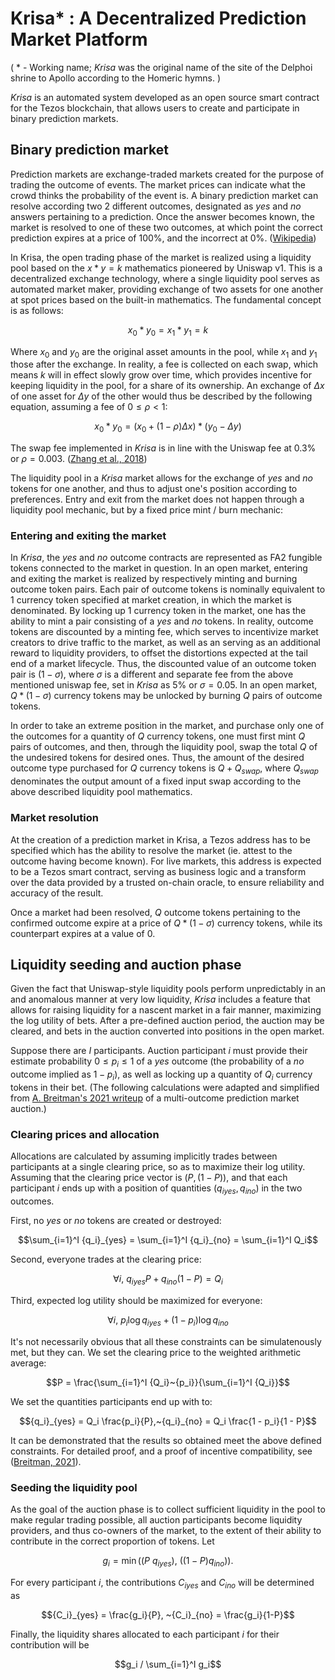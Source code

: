 # Krisa* : A Decentralized Prediction Market Platform

( * - Working name; *Krisa* was the original name of the site of the Delphoi shrine to Apollo according to the Homeric hymns. )

*Krisa* is an automated system developed as an open source smart contract for the Tezos blockchain, that allows users to create and participate in binary prediction markets.

## Binary prediction market

Prediction markets are exchange-traded markets created for the purpose of trading the outcome of events. The market prices can indicate what the crowd thinks the probability of the event is. A binary prediction market can resolve according two $2$ different outcomes, designated as $yes$ and $no$ answers pertaining to a prediction. Once the answer becomes known, the market is resolved to one of these two outcomes, at which point the correct prediction expires at a price of $100\%$, and the incorrect at $0\%$. ([Wikipedia](https://en.wikipedia.org/wiki/Prediction_market))

In Krisa, the open trading phase of the market is realized using a liquidity pool based on the $x * y = k$ mathematics pioneered by Uniswap v1. This is a decentralized exchange technology, where a single liquidity pool serves as automated market maker, providing exchange of two assets for one another at spot prices based on the built-in mathematics. The fundamental concept is as follows:

$$x_0 * y_0 = x_1 * y_1 = k$$

Where $x_0$ and $y_0$ are the original asset amounts in the pool, while $x_1$ and $y_1$ those after the exchange. In reality, a fee is collected on each swap, which means $k$ will in effect slowly grow over time, which provides incentive for keeping liquidity in the pool, for a share of its ownership. An exchange of $\Delta x$ of one asset for $\Delta y$ of the other would thus be described by the following equation, assuming a fee of $0 \leq \rho \lt 1$:

$$x_0 * y_0 = (x_0 + (1-\rho)\Delta x) * (y_0 - \Delta y) $$

The swap fee implemented in *Krisa* is in line with the Uniswap fee at $0.3\%$ or $\rho = 0.003$. ([Zhang et al., 2018](https://github.com/runtimeverification/verified-smart-contracts/blob/uniswap/uniswap/x-y-k.pdf))

The liquidity pool in a *Krisa* market allows for the exchange of $yes$ and $no$ tokens for one another, and thus to adjust one's position according to preferences. Entry and exit from the market does not happen through a liquidity pool mechanic, but by a fixed price mint / burn mechanic:

### Entering and exiting the market

In *Krisa*, the $yes$ and $no$ outcome contracts are represented as FA2 fungible tokens connected to the market in question. In an open market, entering and exiting the market is realized by respectively minting and burning outcome token pairs. Each pair of outcome tokens is nominally equivalent to $1$ currency token specified at market creation, in which the market is denominated. By locking up $1$ currency token in the market, one has the ability to mint a pair consisting of a $yes$ and $no$ tokens. In reality, outcome tokens are discounted by a minting fee, which serves to incentivize market creators to drive traffic to the market, as well as an serving as an additional reward to liquidity providers, to offset the distortions expected at the tail end of a market lifecycle. Thus, the discounted value of an outcome token pair is $(1 - \sigma)$, where $\sigma$ is a different and separate fee from the above mentioned uniswap fee, set in *Krisa* as $5\%$ or $\sigma = 0.05$. In an open market, $Q * (1 - \sigma)$ currency tokens may be unlocked by burning $Q$ pairs of outcome tokens.

In order to take an extreme position in the market, and purchase only one of the outcomes for a quantity of $Q$ currency tokens, one must first mint $Q$ pairs of outcomes, and then, through the liquidity pool, swap the total $Q$ of the undesired tokens for desired ones. Thus, the amount of the desired outcome type purchased for $Q$ currency tokens is $Q + Q_{swap}$, where $Q_{swap}$ denominates the output amount of a fixed input swap according to the above described liquidity pool mathematics.

### Market resolution

At the creation of a prediction market in Krisa, a Tezos address has to be specified which has the ability to resolve the market (ie. attest to the outcome having become known). For live markets, this address is expected to be a Tezos smart contract, serving as business logic and a transform over the data provided by a trusted on-chain oracle, to ensure reliability and accuracy of the result.

Once a market had been resolved, $Q$ outcome tokens pertaining to the confirmed outcome expire at a price of $Q * (1 - \sigma)$ currency tokens, while its counterpart expires at a value of $0$.

## Liquidity seeding and auction phase

Given the fact that Uniswap-style liquidity pools perform unpredictably in an and anomalous manner at very low liquidity, *Krisa* includes a feature that allows for raising liquidity for a nascent market in a fair manner, maximizing the log utility of bets. After a pre-defined auction period, the auction may be cleared, and bets in the auction converted into positions in the open market.

Suppose there are $I$ participants. Auction participant $i$ must provide their estimate probability $0 \le p_i \le 1$ of a $yes$ outcome (the probability of a $no$ outcome implied as $1 - p_i$), as well as locking up a quantity of $Q_i$ currency tokens in their bet. (The following calculations were adapted and simplified from [A. Breitman's 2021 writeup](https://hackmd.io/@murbard/HyPcZ132D) of a multi-outcome prediction market auction.)

### Clearing prices and allocation

Allocations are calculated by assuming implicitly trades between participants at a single clearing price, so as to maximize their log utility. Assuming that the clearing price vector is $(P, (1-P))$, and that each participant $i$ ends up with a position of quantities $({q_i}_{yes}, {q_i}_{no})$ in the two outcomes.

First, no $yes$ or $no$ tokens are created or destroyed:

$$\sum_{i=1}^I {q_i}_{yes} = \sum_{i=1}^I {q_i}_{no} = \sum_{i=1}^I Q_i$$

Second, everyone trades at the clearing price:

$$\forall i,~{q_i}_{yes} P + {q_i}_{no} (1 - P) = Q_i$$

Third, expected log utility should be maximized for everyone:

$$\forall i,~{p_i} \log {q_i}_{yes} + (1 - {p_i}) \log {q_i}_{no}$$

It's not necessarily obvious that all these constraints can be simulatenously met, but they can. We set the clearing price to the weighted arithmetic average:

$$P = \frac{\sum_{i=1}^I {Q_i}~{p_i}}{\sum_{i=1}^I {Q_i}}$$

We set the quantities participants end up with to:

$${q_i}_{yes} = Q_i \frac{p_i}{P},~{q_i}_{no} = Q_i \frac{1 - p_i}{1 - P}$$

It can be demonstrated that the results so obtained meet the above defined constraints. For detailed proof, and a proof of incentive compatibility, see ([Breitman, 2021](https://hackmd.io/@murbard/HyPcZ132D)).

### Seeding the liquidity pool

As the goal of the auction phase is to collect sufficient liquidity in the pool to make regular trading possible, all auction participants become liquidity providers, and thus co-owners of the market, to the extent of their ability to contribute in the correct proportion of tokens. Let

$$g_i = \min ((P~{q_i}_{yes}), ~((1-P){q_i}_{no})).$$

For every participant $i$, the contributions ${C_i}_{yes}$ and ${C_i}_{no}$ will be determined as

$${C_i}_{yes} = \frac{g_i}{P}, ~{C_i}_{no} = \frac{g_i}{1-P}$$

Finally, the liquidity shares allocated to each participant $i$ for their contribution will be

$$g_i / \sum_{i=1}^I g_i$$

